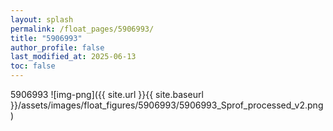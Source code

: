 ```yaml
---
layout: splash
permalink: /float_pages/5906993/
title: "5906993"
author_profile: false
last_modified_at: 2025-06-13
toc: false
---
```

 
5906993
![img-png]({{ site.url }}{{ site.baseurl }}/assets/images/float_figures/5906993/5906993_Sprof_processed_v2.png)